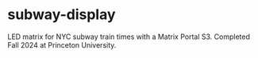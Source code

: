 # subway-display
LED matrix for NYC subway train times with a Matrix Portal S3. Completed Fall 2024 at Princeton University.
